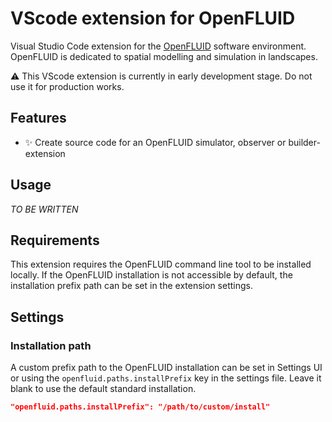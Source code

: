 # VScode extension for OpenFLUID

Visual Studio Code extension for the [OpenFLUID](https://www.openfluid-project.org/) software environment.
OpenFLUID is dedicated to spatial modelling and simulation in landscapes.  

⚠️ This VScode extension is currently in early development stage. Do not use it for production works.


## Features

* ✨ Create source code for an OpenFLUID simulator, observer or builder-extension


## Usage

_TO BE WRITTEN_


## Requirements

This extension requires the OpenFLUID command line tool to be installed locally. 
If the OpenFLUID installation is not accessible by default, the installation prefix path can be set in the extension settings. 


## Settings

### Installation path

A custom prefix path to the OpenFLUID installation can be set in Settings UI 
or using the `openfluid.paths.installPrefix` key in the settings file. Leave it blank to use the default standard installation.

```json
"openfluid.paths.installPrefix": "/path/to/custom/install"
```

